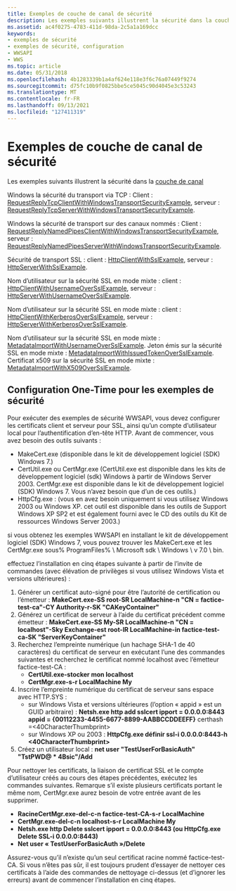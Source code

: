 ```yaml
---
title: Exemples de couche de canal de sécurité
description: Les exemples suivants illustrent la sécurité dans la couche de canal.
ms.assetid: ac4f0275-4783-411d-98da-2c5a1a169dcc
keywords:
- exemples de sécurité
- exemples de sécurité, configuration
- WWSAPI
- WWS
ms.topic: article
ms.date: 05/31/2018
ms.openlocfilehash: 4b1283339b1a4af624e118e3f6c76a07449f9274
ms.sourcegitcommit: d75fc10b9f0825bbe5ce5045c90d4045e3c53243
ms.translationtype: MT
ms.contentlocale: fr-FR
ms.lasthandoff: 09/13/2021
ms.locfileid: "127411319"
---
```

# <a name="security-channel-layer-examples"></a>Exemples de couche de canal de sécurité

Les exemples suivants illustrent la sécurité dans la [couche de canal](channel-layer-overview.md)

Windows la sécurité du transport via TCP : Client : [RequestReplyTcpClientWithWindowsTransportSecurityExample](requestreplytcpclientwithwindowstransportsecurityexample.md), serveur : [RequestReplyTcpServerWithWindowsTransportSecurityExample](requestreplytcpserverwithwindowstransportsecurityexample.md).

Windows la sécurité de transport sur des canaux nommés : Client : [RequestReplyNamedPipesClientWithWindowsTransportSecurityExample](requestreplynamedpipesclientwithwindowstransportsecurityexample.md), serveur : [RequestReplyNamedPipesServerWithWindowsTransportSecurityExample](requestreplynamedpipesserverwithwindowstransportsecurityexample.md).

Sécurité de transport SSL : client : [HttpClientWithSslExample](httpclientwithsslexample.md), serveur : [HttpServerWithSslExample](httpserverwithsslexample.md).

Nom d’utilisateur sur la sécurité SSL en mode mixte : client : [HttpClientWithUsernameOverSslExample](httpclientwithusernameoversslexample.md), serveur : [HttpServerWithUsernameOverSslExample](httpserverwithusernameoversslexample.md).

Nom d’utilisateur sur la sécurité SSL en mode mixte : client : [HttpClientWithKerberosOverSslExample](httpclientwithkerberosoversslexample.md), serveur : [HttpServerWithKerberosOverSslExample](httpserverwithkerberosoversslexample.md).

Nom d’utilisateur sur la sécurité SSL en mode mixte : [MetadataImportWithUsernameOverSslExample](metadataimportwithusernameoversslexample.md). Jeton émis sur la sécurité SSL en mode mixte : [MetadataImportWithIssuedTokenOverSslExample](metadataimportwithissuedtokenoversslexample.md). Certificat x509 sur la sécurité SSL en mode mixte : [MetadataImportWithX509OverSslExample](metadataimportwithx509oversslexample.md).

## <a name="one-time-setup-for-security-samples"></a>Configuration One-Time pour les exemples de sécurité

Pour exécuter des exemples de sécurité WWSAPI, vous devez configurer les certificats client et serveur pour SSL, ainsi qu’un compte d’utilisateur local pour l’authentification d’en-tête HTTP. Avant de commencer, vous avez besoin des outils suivants :

-   MakeCert.exe (disponible dans le kit de développement logiciel (SDK) Windows 7.)
-   CertUtil.exe ou CertMgr.exe (CertUtil.exe est disponible dans les kits de développement logiciel (sdk) Windows à partir de Windows Server 2003. CertMgr.exe est disponible dans le kit de développement logiciel (SDK) Windows 7. Vous n’avez besoin que d’un de ces outils.)
-   HttpCfg.exe : (vous en avez besoin uniquement si vous utilisez Windows 2003 ou Windows XP. cet outil est disponible dans les outils de Support Windows XP SP2 et est également fourni avec le CD des outils du Kit de ressources Windows Server 2003.)

si vous obtenez les exemples WWSAPI en installant le kit de développement logiciel (SDK) Windows 7, vous pouvez trouver les MakeCert.exe et les CertMgr.exe sous% ProgramFiles% \\ Microsoft sdk \\ Windows \\ v 7.0 \\ bin.

effectuez l’installation en cinq étapes suivante à partir de l’invite de commandes (avec élévation de privilèges si vous utilisez Windows Vista et versions ultérieures) :

1.  Générer un certificat auto-signé pour être l’autorité de certification ou l’émetteur : **MakeCert.exe-SS root-SR LocalMachine-n "CN = factice-test-ca"-CY Authority-r-SK "CAKeyContainer"**
2.  Générez un certificat de serveur à l’aide du certificat précédent comme émetteur : **MakeCert.exe-SS My-SR LocalMachine-n "CN = localhost"-Sky Exchange-est root-IR LocalMachine-in factice-test-ca-SK "ServerKeyContainer"**
3.  Recherchez l’empreinte numérique (un hachage SHA-1 de 40 caractères) du certificat de serveur en exécutant l’une des commandes suivantes et recherchez le certificat nommé localhost avec l’émetteur factice-test-CA :
    -   **CertUtil.exe-stocker mon localhost**
    -   **CertMgr.exe-s-r LocalMachine My**
4.  Inscrire l’empreinte numérique du certificat de serveur sans espace avec HTTP.SYS :
    -   sur Windows Vista et versions ultérieures (l’option « appid » est un GUID arbitraire) : **Netsh.exe http add sslcert ipport = 0.0.0.0:8443 appid = {00112233-4455-6677-8899-AABBCCDDEEFF}** certhash =<40CharacterThumbprint>
    -   sur Windows XP ou 2003 : **HttpCfg.exe définir ssl-i 0.0.0.0:8443-h <40CharacterThumbprint>**
5.  Créez un utilisateur local : **net user "TestUserForBasicAuth" "TstPWD@ \* 4Bsic"/Add**

Pour nettoyer les certificats, la liaison de certificat SSL et le compte d’utilisateur créés au cours des étapes précédentes, exécutez les commandes suivantes. Remarque s’il existe plusieurs certificats portant le même nom, CertMgr.exe aurez besoin de votre entrée avant de les supprimer.

-   **RacineCertMgr.exe-del-c-n factice-test-CA-s-r LocalMachine**
-   **CertMgr.exe-del-c-n localhost-s-r LocalMachine My**
-   **Netsh.exe http Delete sslcert ipport = 0.0.0.0:8443 (ou HttpCfg.exe Delete SSL-i 0.0.0.0:8443)**
-   **Net user « TestUserForBasicAuth »/Delete**

Assurez-vous qu’il n’existe qu’un seul certificat racine nommé factice-test-CA. Si vous n’êtes pas sûr, il est toujours prudent d’essayer de nettoyer ces certificats à l’aide des commandes de nettoyage ci-dessus (et d’ignorer les erreurs) avant de commencer l’installation en cinq étapes.

 

 





